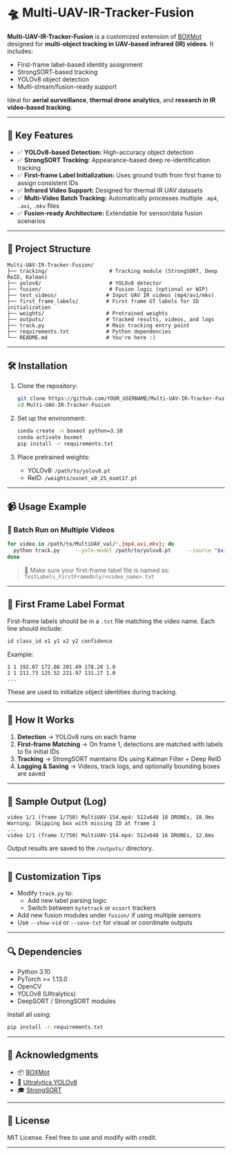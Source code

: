 
# 🛸 Multi-UAV-IR-Tracker-Fusion

**Multi-UAV-IR-Tracker-Fusion** is a customized extension of [BOXMot](https://github.com/mikel-brostrom/boxmot) designed for **multi-object tracking in UAV-based infrared (IR) videos**. It includes:

- First-frame label-based identity assignment
- StrongSORT-based tracking
- YOLOv8 object detection
- Multi-stream/fusion-ready support

Ideal for **aerial surveillance**, **thermal drone analytics**, and **research in IR video-based tracking**.

---

## 🚀 Key Features

- ✅ **YOLOv8-based Detection:** High-accuracy object detection
- ✅ **StrongSORT Tracking:** Appearance-based deep re-identification tracking
- ✅ **First-frame Label Initialization:** Uses ground truth from first frame to assign consistent IDs
- ✅ **Infrared Video Support:** Designed for thermal IR UAV datasets
- ✅ **Multi-Video Batch Tracking:** Automatically processes multiple `.mp4`, `.avi`, `.mkv` files
- ✅ **Fusion-ready Architecture:** Extendable for sensor/data fusion scenarios

---

## 📁 Project Structure

```
Multi-UAV-IR-Tracker-Fusion/
├── tracking/                    # Tracking module (StrongSORT, Deep ReID, Kalman)
├── yolov8/                      # YOLOv8 detector
├── fusion/                      # Fusion logic (optional or WIP)
├── test_videos/                # Input UAV IR videos (mp4/avi/mkv)
├── first_frame_labels/         # First frame GT labels for ID initialization
├── weights/                    # Pretrained weights
├── outputs/                    # Tracked results, videos, and logs
├── track.py                    # Main tracking entry point
├── requirements.txt            # Python dependencies
└── README.md                   # You're here :)
```

---

## 🛠️ Installation

1. Clone the repository:
   ```bash
   git clone https://github.com/YOUR_USERNAME/Multi-UAV-IR-Tracker-Fusion.git
   cd Multi-UAV-IR-Tracker-Fusion
   ```

2. Set up the environment:
   ```bash
   conda create -n boxmot python=3.10
   conda activate boxmot
   pip install -r requirements.txt
   ```

3. Place pretrained weights:
   - YOLOv8: `/path/to/yolov8.pt`
   - ReID: `/weights/osnet_x0_25_msmt17.pt`

---

## 📹 Usage Example

### 🧪 Batch Run on Multiple Videos

```bash
for video in /path/to/MultiUAV_val/*.{mp4,avi,mkv}; do
  python track.py     --yolo-model /path/to/yolov8.pt     --source "$video"     --save     --tracking-method strongsort     --device 0
done
```

> 📌 Make sure your first-frame label file is named as:  
> `TestLabels_FirstFrameOnly/<video_name>.txt`

---

## 📄 First Frame Label Format

First-frame labels should be in a `.txt` file matching the video name. Each line should include:

```txt
id class_id x1 y1 x2 y2 confidence
```

Example:
```
1 1 192.07 172.88 201.49 178.28 1.0
2 1 211.73 125.52 221.97 131.27 1.0
...
```

These are used to initialize object identities during tracking.

---

## 🧠 How It Works

1. **Detection** → YOLOv8 runs on each frame
2. **First-frame Matching** → On frame 1, detections are matched with labels to fix initial IDs
3. **Tracking** → StrongSORT maintains IDs using Kalman Filter + Deep ReID
4. **Logging & Saving** → Videos, track logs, and optionally bounding boxes are saved

---

## 🧪 Sample Output (Log)

```
video 1/1 (frame 1/750) MultiUAV-154.mp4: 512x640 18 DRONEs, 18.9ms
Warning: Skipping box with missing ID at frame 2
...
video 1/1 (frame 7/750) MultiUAV-154.mp4: 512x640 16 DRONEs, 12.6ms
```

Output results are saved to the `/outputs/` directory.

---

## 🧩 Customization Tips

- Modify `track.py` to:
  - Add new label parsing logic
  - Switch between `bytetrack` or `ocsort` trackers
- Add new fusion modules under `fusion/` if using multiple sensors
- Use `--show-vid` or `--save-txt` for visual or coordinate outputs

---

## 🔍 Dependencies

- Python 3.10
- PyTorch >= 1.13.0
- OpenCV
- YOLOv8 (Ultralytics)
- DeepSORT / StrongSORT modules

Install all using:
```bash
pip install -r requirements.txt
```

---

## 🙌 Acknowledgments

- 📦 [BOXMot](https://github.com/mikel-brostrom/boxmot)
- 🤖 [Ultralytics YOLOv8](https://github.com/ultralytics/ultralytics)
- 🎓 [StrongSORT](https://github.com/dyhBUPT/StrongSORT)

---

## 📜 License

MIT License. Feel free to use and modify with credit.

---


